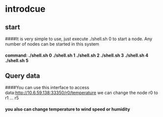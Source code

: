 # introdcue
## start
####It is very simple to use, just execute ./shell.sh 0 to start a node. Any number of nodes can be started in this system
#### command:  ./shell.sh 0  ./shell.sh 1  ./shell.sh 2   ./shell.sh 3  ./shell.sh 4  ./shell.sh 5

## Query data
####You can use this interface to access data:http://10.6.59.138:33350/r0/temperature   we can change the node r0 to r1 ... r5
#### you also can change temperature to wind speed or humidity







